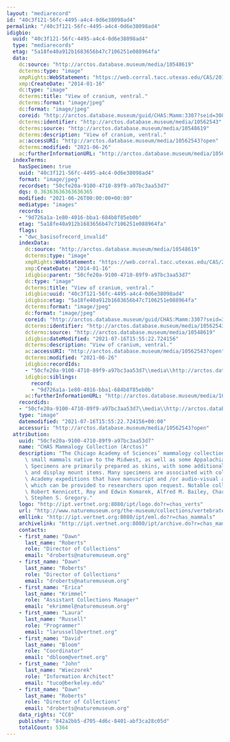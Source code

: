 ```yaml
---
layout: "mediarecord"
id: "40c3f121-56fc-4495-a4c4-0d6e38098ad4"
permalink: "/40c3f121-56fc-4495-a4c4-0d6e38098ad4"
idigbio:
  uuid: "40c3f121-56fc-4495-a4c4-0d6e38098ad4"
  type: "mediarecords"
  etag: "5a18fe40a912b1683656b47c7106251e088964fa"
  data:
    dc:source: "http://arctos.database.museum/media/10548619"
    dcterms:type: "image"
    xmpRights:WebStatement: "https://web.corral.tacc.utexas.edu/CAS/20161217-02/jpg/chas_mamm_3307.6.jpg"
    xmp:CreateDate: "2014-01-16"
    dc:type: "image"
    dcterms:title: "View of cranium, ventral."
    dcterms:format: "image/jpeg"
    dc:format: "image/jpeg"
    coreid: "http://arctos.database.museum/guid/CHAS:Mamm:3307?seid=3088035"
    dcterms:identifier: "http://arctos.database.museum/media/10562543"
    dcterms:source: "http://arctos.database.museum/media/10548619"
    dcterms:description: "View of cranium, ventral."
    ac:accessURI: "http://arctos.database.museum/media/10562543?open"
    dcterms:modified: "2021-06-26"
    ac:furtherInformationURL: "http://arctos.database.museum/media/10562543"
  indexTerms:
    hasSpecimen: true
    uuid: "40c3f121-56fc-4495-a4c4-0d6e38098ad4"
    format: "image/jpeg"
    recordset: "50cfe20a-9100-4710-89f9-a97bc3aa53d7"
    dqs: 0.36363636363636365
    modified: "2021-06-26T00:00:00+00:00"
    mediatype: "images"
    records:
    - "9d726a1a-1e80-4016-bba1-684b8f85eb0b"
    etag: "5a18fe40a912b1683656b47c7106251e088964fa"
    flags:
    - "dwc_basisofrecord_invalid"
    indexData:
      dc:source: "http://arctos.database.museum/media/10548619"
      dcterms:type: "image"
      xmpRights:WebStatement: "https://web.corral.tacc.utexas.edu/CAS/20161217-02/jpg/chas_mamm_3307.6.jpg"
      xmp:CreateDate: "2014-01-16"
      idigbio:parent: "50cfe20a-9100-4710-89f9-a97bc3aa53d7"
      dc:type: "image"
      dcterms:title: "View of cranium, ventral."
      idigbio:uuid: "40c3f121-56fc-4495-a4c4-0d6e38098ad4"
      idigbio:etag: "5a18fe40a912b1683656b47c7106251e088964fa"
      dcterms:format: "image/jpeg"
      dc:format: "image/jpeg"
      coreid: "http://arctos.database.museum/guid/CHAS:Mamm:3307?seid=3088035"
      dcterms:identifier: "http://arctos.database.museum/media/10562543"
      dcterms:source: "http://arctos.database.museum/media/10548619"
      idigbio:dateModified: "2021-07-16T15:55:22.724156"
      dcterms:description: "View of cranium, ventral."
      ac:accessURI: "http://arctos.database.museum/media/10562543?open"
      dcterms:modified: "2021-06-26"
      idigbio:recordIds:
      - "50cfe20a-9100-4710-89f9-a97bc3aa53d7\\media\\http://arctos.database.museum/media/10562543"
      idigbio:siblings:
        record:
        - "9d726a1a-1e80-4016-bba1-684b8f85eb0b"
      ac:furtherInformationURL: "http://arctos.database.museum/media/10562543"
    recordids:
    - "50cfe20a-9100-4710-89f9-a97bc3aa53d7\\media\\http://arctos.database.museum/media/10562543"
    type: "image"
    datemodified: "2021-07-16T15:55:22.724156+00:00"
    accessuri: "http://arctos.database.museum/media/10562543?open"
  attribution:
    uuid: "50cfe20a-9100-4710-89f9-a97bc3aa53d7"
    name: "CHAS Mammalogy Collection (Arctos)"
    description: "The Chicago Academy of Sciences’ mammalogy collection contains mostly\
      \ small mammals native to the Midwest, as well as some Appalachian species.\
      \ Specimens are primarily prepared as skins, with some additional osteological\
      \ and display mount items. Many specimens are associated with collectors or\
      \ Academy expeditions that have manuscript and /or audio-visual archival material,\
      \ which can be provided to researchers upon request. Notable collectors include\
      \ Robert Kennicott, Roy and Edwin Komarek, Alfred M. Bailey, Charles D. Brower,\
      \ Stephen S. Gregory."
    logo: "http://ipt.vertnet.org:8080/ipt/logo.do?r=chas_verts"
    url: "http://www.naturemuseum.org/the-museum/collections/vertebrates"
    emllink: "http://ipt.vertnet.org:8080/ipt/eml.do?r=chas_mammals"
    archivelink: "http://ipt.vertnet.org:8080/ipt/archive.do?r=chas_mammals"
    contacts:
    - first_name: "Dawn"
      last_name: "Roberts"
      role: "Director of Collections"
      email: "droberts@naturemuseum.org"
    - first_name: "Dawn"
      last_name: "Roberts"
      role: "Director of Collections"
      email: "droberts@naturemuseum.org"
    - first_name: "Erica"
      last_name: "Krimmel"
      role: "Assistant Collections Manager"
      email: "ekrimmel@naturemuseum.org"
    - first_name: "Laura"
      last_name: "Russell"
      role: "Programmer"
      email: "larussell@vertnet.org"
    - first_name: "David"
      last_name: "Bloom"
      role: "Coordinator"
      email: "dbloom@vertnet.org"
    - first_name: "John"
      last_name: "Wieczorek"
      role: "Information Architect"
      email: "tuco@berkeley.edu"
    - first_name: "Dawn"
      last_name: "Roberts"
      role: "Director of Collections"
      email: "droberts@naturemuseum.org"
    data_rights: "CC0"
    publisher: "842a2bb5-d705-4d6c-8401-abf3ca28c05d"
    totalCount: 5364
---
```

